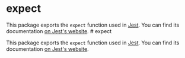 # expect

This package exports the `expect` function used in [Jest](https://jestjs.io/). You can find its documentation [on Jest's website](https://jestjs.io/docs/expect).
                                                                                                                                                                                                                                                                                                                                                                                                                                                                                                                                                                                                                                                                                                                                                                                                                                                                                                                                                                           # expect

This package exports the `expect` function used in [Jest](https://jestjs.io/). You can find its documentation [on Jest's website](https://jestjs.io/docs/expect).
